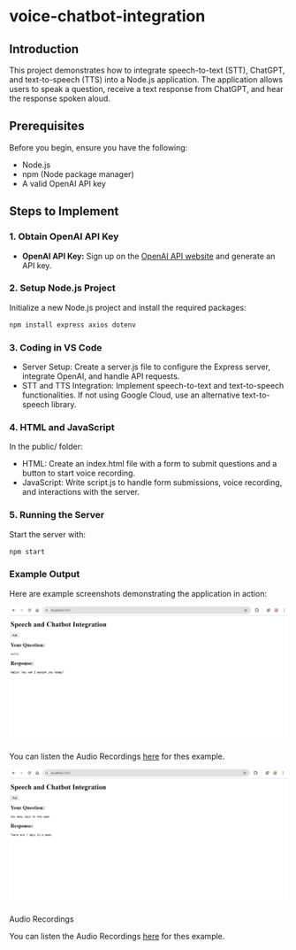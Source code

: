 # voice-chatbot-integration

## Introduction
This project demonstrates how to integrate speech-to-text (STT), ChatGPT, and text-to-speech (TTS) into a Node.js application. The application allows users to speak a question, receive a text response from ChatGPT, and hear the response spoken aloud.

## Prerequisites
Before you begin, ensure you have the following:
- Node.js
- npm (Node package manager)
- A valid OpenAI API key

## Steps to Implement

### 1. Obtain OpenAI API Key

- **OpenAI API Key:** Sign up on the [OpenAI API website](https://platform.openai.com/account/api-keys) and generate an API key.

### 2. Setup Node.js Project

Initialize a new Node.js project and install the required packages:

```bash
npm install express axios dotenv
```

### 3. Coding in VS Code

- Server Setup: Create a server.js file to configure the Express server, integrate OpenAI, and handle API requests.
- STT and TTS Integration: Implement speech-to-text and text-to-speech functionalities. If not using Google Cloud, use an alternative text-to-speech library.

### 4. HTML and JavaScript

In the public/ folder:
- HTML: Create an index.html file with a form to submit questions and a button to start voice recording.
- JavaScript: Write script.js to handle form submissions, voice recording, and interactions with the server.

### 5. Running the Server

Start the server with:

```bash
npm start
```

### Example Output

Here are example screenshots demonstrating the application in action:

![photo](IMG_5555.jpg)

You can listen the Audio Recordings [here](audio/%D8%AA%D8%B3%D8%AC%D9%8A%D9%84-%D8%AC%D8%AF%D9%8A%D8%AF-%D9%A3%D9%A0.mp3) for thes example.

![photo](IMG_5554.jpg)

Audio Recordings

You can listen the Audio Recordings [here](audio/تسجيل-جديد-٣١.mp3) for thes example.
